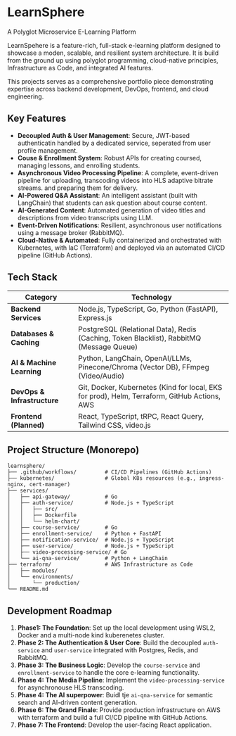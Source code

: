 # LearnSphere

A Polyglot Microservice E-Learning Platform

LearnSpehere is a feature-rich, full-stack e-learning platform designed to showcase a moden, scalable, and resilient system architecture. It is build from the ground up using polyglot programming, cloud-native principles, Infrastructure as Code, and integrated AI features.

This projects serves as a comprehensive portfolio piece demonstrating expertise across backend development, DevOps, frontend, and cloud engineering.

## Key Features

- **Decoupled Auth & User Management**: Secure, JWT-based authenticatin handled by a dedicated service, seperated from user profile management.
- **Couse & Enrollment System**: Robust APIs for creating coursed, managing lessons, and enrolling students.
- **Asynchronous Video Processing Pipeline**: A complete, event-driven pipeline for uploading, transcoding videos into HLS adaptive bitrate streams. and preparing them for delivery.
- **AI-Powered Q&A Assistant**: An intelligent assistant (built with LangChain) that students can ask question about course content.
- **AI-Generated Content**: Automated generation of video titles and descriptions from video transcripts using LLM.
- **Event-Driven Notifications**: Resilient, asynchronous user notifications using a message broker (RabbitMQ).
- **Cloud-Native & Automated**: Fully containerized and orchestrated with Kubernetes, with IaC (Terraform) and deployed via an automated CI/CD pipeline (GitHub Actions).

## Tech Stack

| **Category**                | Technology                                                                                   |
| --------------------------- | -------------------------------------------------------------------------------------------- |
| **Backend Services**        | Node.js, TypeScript, Go, Python (FastAPI), Express.js                                        |
| **Databases & Caching**     | PostgreSQL (Relational Data), Redis (Caching, Token Blacklist), RabbitMQ (Message Queue)     |
| **AI & Machine Learning**   | Python, LangChain, OpenAI/LLMs, Pinecone/Chroma (Vector DB), FFmpeg (Video/Audio)            |
| **DevOps & Infrastructure** | Git, Docker, Kubernetes (Kind for local, EKS for prod), Helm, Terraform, GitHub Actions, AWS |
| **Frontend (Planned)**      | React, TypeScript, tRPC, React Query, Tailwind CSS, video.js                                 |

## Project Structure (Monorepo)

```
learnsphere/
├── .github/workflows/         # CI/CD Pipelines (GitHub Actions)
├── kubernetes/                # Global K8s resources (e.g., ingress-nginx, cert-manager)
├── services/
│   ├── api-gateway/           # Go
│   ├── auth-service/          # Node.js + TypeScript
│   │   ├── src/
│   │   ├── Dockerfile
│   │   └── helm-chart/
│   ├── course-service/        # Go
│   ├── enrollment-service/    # Python + FastAPI
│   ├── notification-service/  # Node.js + TypeScript
│   ├── user-service/          # Node.js + TypeScript
│   ├── video-processing-service/ # Go
│   └── ai-qna-service/        # Python + LangChain
├── terraform/                 # AWS Infrastructure as Code
│   ├── modules/
│   └── environments/
│       └── production/
└── README.md
```

## Development Roadmap

1. **Phase1: The Foundation**: Set up the local development using WSL2, Docker and a multi-node kind kuberenetes cluster.
2. **Phase 2: The Authentication & User Core**: Build the decoupled `auth-service` and `user-service` integrated with Postgres, Redis, and RabbitMQ.
3. **Phase 3: The Business Logic**: Develop the `course-service` and `enrollment-service` to handle the core e-learning functionality.
4. **Phase 4: The Media Pipeline**: Implement the `video-processing-service` for asynchronouse HLS transcoding.
5. **Phase 4: The AI superpower**: Buidl tje `ai-qna-service` for semantic search and AI-driven content generation.
6. **Phase 6: The Grand Finale**: Provide production infrastructure on AWS with terraform and build a full CI/CD pipeline with GitHub Actions.
7. **Phase 7: The Frontend**: Develop the user-facing React application.
